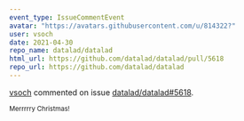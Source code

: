 ```yaml
---
event_type: IssueCommentEvent
avatar: "https://avatars.githubusercontent.com/u/814322?"
user: vsoch
date: 2021-04-30
repo_name: datalad/datalad
html_url: https://github.com/datalad/datalad/pull/5618
repo_url: https://github.com/datalad/datalad
---
```


<a href='https://github.com/vsoch' target='_blank'>vsoch</a> commented on issue <a href='https://github.com/datalad/datalad/pull/5618' target='_blank'>datalad/datalad#5618</a>.

<small>Merrrrry Christmas! 